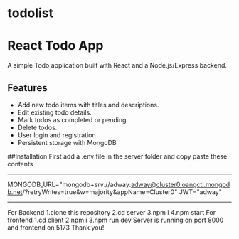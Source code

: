 # todolist
 # React Todo App

A simple Todo application built with React and a Node.js/Express backend.

## Features

* Add new todo items with titles and descriptions.
* Edit existing todo details.
* Mark todos as completed or pending.
* Delete todos.
* User login and registration
* Persistent storage with MongoDB

##Installation
First add a .env file in the server folder and copy paste these contents
********************************************************************************************************************
MONGODB_URL="mongodb+srv://adway:adway@cluster0.oangcti.mongodb.net/?retryWrites=true&w=majority&appName=Cluster0"
JWT="adway"
********************************************************************************************************************
For Backend
1.clone this repository
2.cd server
3.npm i
4.npm start
For frontend
1.cd client
2.npm i
3.npm run dev
Server is running on port 8000 and frontend on 5173
Thank you!

